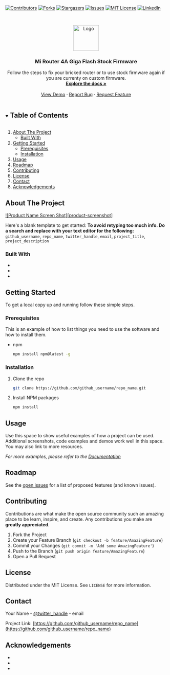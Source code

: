 [![Contributors][contributors-shield]][contributors-url]
[![Forks][forks-shield]][forks-url]
[![Stargazers][stars-shield]][stars-url]
[![Issues][issues-shield]][issues-url]
[![MIT License][license-shield]][license-url]
[![LinkedIn][linkedin-shield]][linkedin-url]



<!-- PROJECT LOGO -->
<br />
<p align="center">
  <a href="https://github.com/furkanorta00/mi-router4a-giga">
    <img src="images/logo.png" alt="Logo" width="80" height="80">
  </a>

  <h3 align="center">Mi Router 4A Giga Flash Stock Firmware</h3>

  <p align="center">
    Follow the steps to fix your bricked router or to use stock firmware again if you are currenty on custom firmware.
    <br />
    <a href="https://github.com/furkanorta00/mi-router4a-giga"><strong>Explore the docs »</strong></a>
    <br />
    <br />
    <a href="https://github.com/furkanorta00/mi-router4a-giga">View Demo</a>
    ·
    <a href="https://github.com/furkanorta00/mi-router4a-giga/issues">Report Bug</a>
    ·
    <a href="https://github.com/furkanorta00/mi-router4a-giga/issues">Request Feature</a>
  </p>
</p>



<!-- TABLE OF CONTENTS -->
<details open="open">
  <summary><h2 style="display: inline-block">Table of Contents</h2></summary>
  <ol>
    <li>
      <a href="#about-the-project">About The Project</a>
      <ul>
        <li><a href="#built-with">Built With</a></li>
      </ul>
    </li>
    <li>
      <a href="#getting-started">Getting Started</a>
      <ul>
        <li><a href="#prerequisites">Prerequisites</a></li>
        <li><a href="#installation">Installation</a></li>
      </ul>
    </li>
    <li><a href="#usage">Usage</a></li>
    <li><a href="#roadmap">Roadmap</a></li>
    <li><a href="#contributing">Contributing</a></li>
    <li><a href="#license">License</a></li>
    <li><a href="#contact">Contact</a></li>
    <li><a href="#acknowledgements">Acknowledgements</a></li>
  </ol>
</details>



<!-- ABOUT THE PROJECT -->
## About The Project

[![Product Name Screen Shot][product-screenshot]](https://example.com)

Here's a blank template to get started:
**To avoid retyping too much info. Do a search and replace with your text editor for the following:**
`github_username`, `repo_name`, `twitter_handle`, `email`, `project_title`, `project_description`


### Built With

* []()
* []()
* []()



<!-- GETTING STARTED -->
## Getting Started

To get a local copy up and running follow these simple steps.

### Prerequisites

This is an example of how to list things you need to use the software and how to install them.
* npm
  ```sh
  npm install npm@latest -g
  ```

### Installation

1. Clone the repo
   ```sh
   git clone https://github.com/github_username/repo_name.git
   ```
2. Install NPM packages
   ```sh
   npm install
   ```



<!-- USAGE EXAMPLES -->
## Usage

Use this space to show useful examples of how a project can be used. Additional screenshots, code examples and demos work well in this space. You may also link to more resources.

_For more examples, please refer to the [Documentation](https://example.com)_



<!-- ROADMAP -->
## Roadmap

See the [open issues](https://github.com/github_username/repo_name/issues) for a list of proposed features (and known issues).



<!-- CONTRIBUTING -->
## Contributing

Contributions are what make the open source community such an amazing place to be learn, inspire, and create. Any contributions you make are **greatly appreciated**.

1. Fork the Project
2. Create your Feature Branch (`git checkout -b feature/AmazingFeature`)
3. Commit your Changes (`git commit -m 'Add some AmazingFeature'`)
4. Push to the Branch (`git push origin feature/AmazingFeature`)
5. Open a Pull Request



<!-- LICENSE -->
## License

Distributed under the MIT License. See `LICENSE` for more information.



<!-- CONTACT -->
## Contact

Your Name - [@twitter_handle](https://twitter.com/twitter_handle) - email

Project Link: [https://github.com/github_username/repo_name](https://github.com/github_username/repo_name)



<!-- ACKNOWLEDGEMENTS -->
## Acknowledgements

* []()
* []()
* []()





<!-- MARKDOWN LINKS & IMAGES -->
<!-- https://www.markdownguide.org/basic-syntax/#reference-style-links -->
[contributors-shield]: https://img.shields.io/github/contributors/furkanorta00/mi-router4a-giga.svg?style=for-the-badge
[contributors-url]: https://github.com/furkanorta00/mi-router4a-giga/graphs/contributors
[forks-shield]: https://img.shields.io/github/forks/furkanorta00/mi-router4a-giga.svg?style=for-the-badge
[forks-url]: https://github.com/furkanorta00/mi-router4a-giga/network/members
[stars-shield]: https://img.shields.io/github/stars/furkanorta00/mi-router4a-giga.svg?style=for-the-badge
[stars-url]: https://github.com/furkanorta00/mi-router4a-giga/stargazers
[issues-shield]: https://img.shields.io/github/issues/furkanorta00/mi-router4a-giga.svg?style=for-the-badge
[issues-url]: https://github.com/furkanorta00/mi-router4a-giga/issues
[license-shield]: https://img.shields.io/github/license/furkanorta00/mi-router4a-giga.svg?style=for-the-badge
[license-url]: https://github.com/furkanorta00/mi-router4a-giga/blob/master/LICENSE.txt
[linkedin-shield]: https://img.shields.io/badge/-LinkedIn-black.svg?style=for-the-badge&logo=linkedin&colorB=555
[linkedin-url]: https://linkedin.com/in/furkanorta
